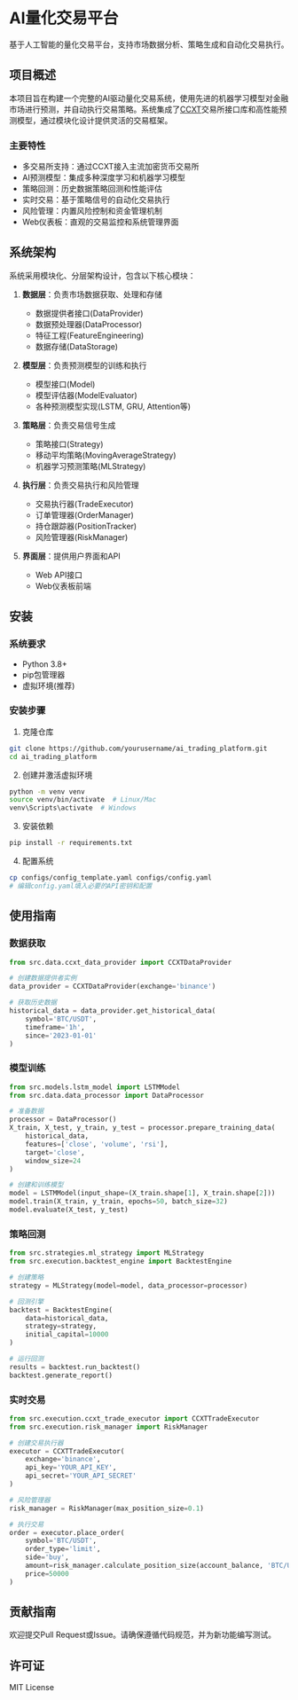 # AI量化交易平台

基于人工智能的量化交易平台，支持市场数据分析、策略生成和自动化交易执行。

## 项目概述

本项目旨在构建一个完整的AI驱动量化交易系统，使用先进的机器学习模型对金融市场进行预测，并自动执行交易策略。系统集成了[CCXT](https://github.com/ccxt/ccxt)交易所接口库和高性能预测模型，通过模块化设计提供灵活的交易框架。

### 主要特性

- 多交易所支持：通过CCXT接入主流加密货币交易所
- AI预测模型：集成多种深度学习和机器学习模型
- 策略回测：历史数据策略回测和性能评估
- 实时交易：基于策略信号的自动化交易执行
- 风险管理：内置风险控制和资金管理机制
- Web仪表板：直观的交易监控和系统管理界面

## 系统架构

系统采用模块化、分层架构设计，包含以下核心模块：

1. **数据层**：负责市场数据获取、处理和存储
   - 数据提供者接口(DataProvider)
   - 数据预处理器(DataProcessor)
   - 特征工程(FeatureEngineering)
   - 数据存储(DataStorage)

2. **模型层**：负责预测模型的训练和执行
   - 模型接口(Model)
   - 模型评估器(ModelEvaluator)
   - 各种预测模型实现(LSTM, GRU, Attention等)

3. **策略层**：负责交易信号生成
   - 策略接口(Strategy)
   - 移动平均策略(MovingAverageStrategy)
   - 机器学习预测策略(MLStrategy)

4. **执行层**：负责交易执行和风险管理
   - 交易执行器(TradeExecutor)
   - 订单管理器(OrderManager)
   - 持仓跟踪器(PositionTracker)
   - 风险管理器(RiskManager)

5. **界面层**：提供用户界面和API
   - Web API接口
   - Web仪表板前端

## 安装

### 系统要求

- Python 3.8+
- pip包管理器
- 虚拟环境(推荐)

### 安装步骤

1. 克隆仓库
```bash
git clone https://github.com/yourusername/ai_trading_platform.git
cd ai_trading_platform
```

2. 创建并激活虚拟环境
```bash
python -m venv venv
source venv/bin/activate  # Linux/Mac
venv\Scripts\activate  # Windows
```

3. 安装依赖
```bash
pip install -r requirements.txt
```

4. 配置系统
```bash
cp configs/config_template.yaml configs/config.yaml
# 编辑config.yaml填入必要的API密钥和配置
```

## 使用指南

### 数据获取

```python
from src.data.ccxt_data_provider import CCXTDataProvider

# 创建数据提供者实例
data_provider = CCXTDataProvider(exchange='binance')

# 获取历史数据
historical_data = data_provider.get_historical_data(
    symbol='BTC/USDT', 
    timeframe='1h',
    since='2023-01-01'
)
```

### 模型训练

```python
from src.models.lstm_model import LSTMModel
from src.data.data_processor import DataProcessor

# 准备数据
processor = DataProcessor()
X_train, X_test, y_train, y_test = processor.prepare_training_data(
    historical_data,
    features=['close', 'volume', 'rsi'],
    target='close',
    window_size=24
)

# 创建和训练模型
model = LSTMModel(input_shape=(X_train.shape[1], X_train.shape[2]))
model.train(X_train, y_train, epochs=50, batch_size=32)
model.evaluate(X_test, y_test)
```

### 策略回测

```python
from src.strategies.ml_strategy import MLStrategy
from src.execution.backtest_engine import BacktestEngine

# 创建策略
strategy = MLStrategy(model=model, data_processor=processor)

# 回测引擎
backtest = BacktestEngine(
    data=historical_data,
    strategy=strategy,
    initial_capital=10000
)

# 运行回测
results = backtest.run_backtest()
backtest.generate_report()
```

### 实时交易

```python
from src.execution.ccxt_trade_executor import CCXTTradeExecutor
from src.execution.risk_manager import RiskManager

# 创建交易执行器
executor = CCXTTradeExecutor(
    exchange='binance',
    api_key='YOUR_API_KEY',
    api_secret='YOUR_API_SECRET'
)

# 风险管理器
risk_manager = RiskManager(max_position_size=0.1)

# 执行交易
order = executor.place_order(
    symbol='BTC/USDT',
    order_type='limit',
    side='buy',
    amount=risk_manager.calculate_position_size(account_balance, 'BTC/USDT'),
    price=50000
)
```

## 贡献指南

欢迎提交Pull Request或Issue。请确保遵循代码规范，并为新功能编写测试。

## 许可证

MIT License 